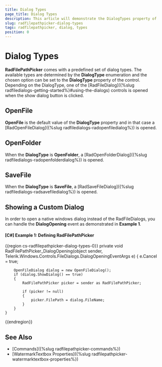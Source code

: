 ```yaml
---
title: Dialog Types
page_title: Dialog Types
description: This article will demonstrate the DialogTypes property of the RadFilePathPicker control.
slug: radfilepathpicker-dialog-types
tags: radfilepathpicker, dialog, types
position: 0
---
```


# Dialog Types

__RadFilePathPicker__ comes with a predefined set of dialog types. The available types are determined by the __DialogType__ enumeration and the chosen option can be set to the __DialogType__ property of the control. Depending on the DialogType, one of the [RadFileDialog]({%slug radfiledialogs-getting-started%}#using-the-dialogs) controls is opened when the show dialog button is clicked. 

## OpenFile

__OpenFile__ is the default value of the __DialogType__ property and in that case a [RadOpenFileDialog]({%slug radfiledialogs-radopenfiledialog%}) is opened.

## OpenFolder

When the __DialogType__ is __OpenFolder__, a [RadOpenFolderDialog]({%slug radfiledialogs-radopenfolderdialog%}) is opened.

## SaveFile

When the __DialogType__ is __SaveFile__, a [RadSaveFileDialog]({%slug radfiledialogs-radsavefiledialog%}) is opened.

## Showing a Custom Dialog

In order to open a native windows dialog instead of the RadFileDialogs, you can handle the __DialogOpening__ event as demonstrated in __Example 1__.

#### __[C#] Example 1: Defining RadFilePathPicker__
{{region cs-radfilepathpicker-dialog-types-0}}
    private void RadFilePathPicker_DialogOpening(object sender, Telerik.Windows.Controls.FileDialogs.DialogOpeningEventArgs e)
    {
        e.Cancel = true;

        OpenFileDialog dialog = new OpenFileDialog();
        if (dialog.ShowDialog() == true)
        {
            RadFilePathPicker picker = sender as RadFilePathPicker;

            if (picker != null)
            {
                picker.FilePath = dialog.FileName;
            }
        }
    }
{{endregion}}

## See Also 

* [Commands]({%slug radfilepathpicker-commands%})
* [WatermarkTextbox Properties]({%slug radfilepathpicker-watermarktextbox-properties%})
